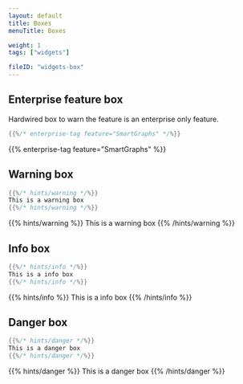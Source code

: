 ```yaml
---
layout: default
title: Boxes
menuTitle: Boxes

weight: 1
tags: ["widgets"]

fileID: "widgets-box"
---
```


## Enterprise feature box

Hardwired box to warn the feature is an enterprise only feature.

````go
{{%/* enterprise-tag feature="SmartGraphs" */%}}
````

{{% enterprise-tag feature="SmartGraphs" %}}

## Warning box

````go
{{%/* hints/warning */%}}
This is a warning box
{{%/* hints/warning */%}}
````

{{% hints/warning %}}
This is a warning box
{{% /hints/warning %}}

## Info box

````go
{{%/* hints/info */%}}
This is a info box
{{%/* hints/info */%}}
````

{{% hints/info %}}
This is a info box
{{% /hints/info %}}


## Danger box

````go
{{%/* hints/danger */%}}
This is a danger box
{{%/* hints/danger */%}}
````

{{% hints/danger %}}
This is a danger box
{{% /hints/danger %}}


